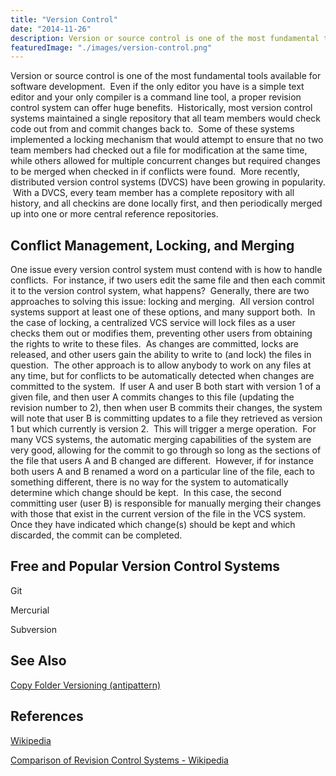 ```yaml
---
title: "Version Control"
date: "2014-11-26"
description: Version or source control is one of the most fundamental tools available for software development.
featuredImage: "./images/version-control.png"
---
```


Version or source control is one of the most fundamental tools available for software development.  Even if the only editor you have is a simple text editor and your only compiler is a command line tool, a proper revision control system can offer huge benefits.  Historically, most version control systems maintained a single repository that all team members would check code out from and commit changes back to.  Some of these systems implemented a locking mechanism that would attempt to ensure that no two team members had checked out a file for modification at the same time, while others allowed for multiple concurrent changes but required changes to be merged when checked in if conflicts were found.  More recently, distributed version control systems (DVCS) have been growing in popularity.  With a DVCS, every team member has a complete repository with all history, and all checkins are done locally first, and then periodically merged up into one or more central reference repositories.

## Conflict Management, Locking, and Merging

One issue every version control system must contend with is how to handle conflicts.  For instance, if two users edit the same file and then each commit it to the version control system, what happens?  Generally, there are two approaches to solving this issue: locking and merging.  All version control systems support at least one of these options, and many support both.  In the case of locking, a centralized VCS service will lock files as a user checks them out or modifies them, preventing other users from obtaining the rights to write to these files.  As changes are committed, locks are released, and other users gain the ability to write to (and lock) the files in question.  The other approach is to allow anybody to work on any files at any time, but for conflicts to be automatically detected when changes are committed to the system.  If user A and user B both start with version 1 of a given file, and then user A commits changes to this file (updating the revision number to 2), then when user B commits their changes, the system will note that user B is committing updates to a file they retrieved as version 1 but which currently is version 2.  This will trigger a merge operation.  For many VCS systems, the automatic merging capabilities of the system are very good, allowing for the commit to go through so long as the sections of the file that users A and B changed are different.  However, if for instance both users A and B renamed a word on a particular line of the file, each to something different, there is no way for the system to automatically determine which change should be kept.  In this case, the second committing user (user B) is responsible for manually merging their changes with those that exist in the current version of the file in the VCS system.  Once they have indicated which change(s) should be kept and which discarded, the commit can be completed.

## Free and Popular Version Control Systems

Git

Mercurial

Subversion

## See Also

[Copy Folder Versioning (antipattern)](/antipatterns/copy-folder-versioning)

## References

[Wikipedia](http://en.wikipedia.org/wiki/Version_control)

[Comparison of Revision Control Systems - Wikipedia](http://en.wikipedia.org/wiki/Comparison_of_revision_control_software)
